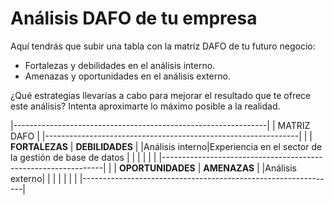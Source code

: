 # Análisis DAFO de tu empresa

Aquí tendrás que subir una tabla con la matriz DAFO de tu futuro negocio: 

* Fortalezas y debilidades en el análisis interno.
* Amenazas y oportunidades en el análisis externo. 

¿Qué estrategias llevarías a cabo para mejorar el resultado que te ofrece 
este análisis? Intenta aproximarte lo máximo posible a la realidad.


|---------------------------------------------------------------|
|			MATRIZ	DAFO				|
|---------------------------------------------------------------|
|		 |   **FORTALEZAS**	|    **DEBILIDADES**	|
|Análisis interno|Experiencia en el sector de la gestión de base de datos			|			|
|		 |			|			|
|---------------------------------------------------------------|
|		 |  **OPORTUNIDADES**	|     **AMENAZAS**	|
|Análisis externo|			|			|
|		 |			|			|
|---------------------------------------------------------------|
